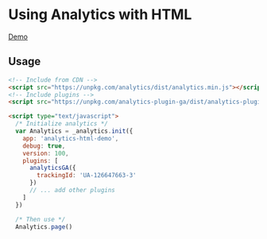 # Using Analytics with HTML

[Demo](https://analytics-html-example.netlify.com/)

## Usage

```html
<!-- Include from CDN -->
<script src="https://unpkg.com/analytics/dist/analytics.min.js"></script>
<!-- Include plugins -->
<script src="https://unpkg.com/analytics-plugin-ga/dist/analytics-plugin-ga.min.js"></script>

<script type="text/javascript">
  /* Initialize analytics */
  var Analytics = _analytics.init({
    app: 'analytics-html-demo',
    debug: true,
    version: 100,
    plugins: [
      analyticsGA({
        trackingId: 'UA-126647663-3'
      })
      // ... add other plugins
    ]
  })

  /* Then use */
  Analytics.page()
```
